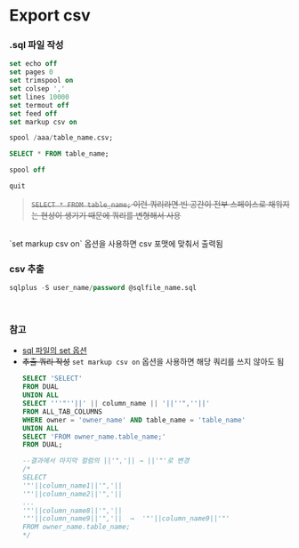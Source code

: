 Export csv
===

### .sql 파일 작성
```sql
set echo off
set pages 0
set trimspool on
set colsep ','
set lines 10000
set termout off
set feed off
set markup csv on

spool /aaa/table_name.csv;

SELECT * FROM table_name;

spool off

quit
```
>~~`SELECT * FROM table_name;` 이런 쿼리라면 빈 공간이 전부 스페이스로 채워지는 현상이 생기기 때문에 쿼리를 변형해서 사용~~
<br>
`set markup csv on` 옵션을 사용하면 csv 포맷에 맞춰서 출력됨

<br>

### csv 추출
```sql
sqlplus -S user_name/password @sqlfile_name.sql
```

<br>

### 참고
* [sql 파일의 set 옵션](./SQLPlus.md#sql-plus-옵션)
* ~~추출 쿼리 작성~~ `set markup csv on` 옵션을 사용하면 해당 쿼리를 쓰지 않아도 됨
  ```sql
  SELECT 'SELECT'
  FROM DUAL
  UNION ALL
  SELECT '''"''||' || column_name || '||''",''||'
  FROM ALL_TAB_COLUMNS
  WHERE owner = 'owner_name' AND table_name = 'table_name'
  UNION ALL
  SELECT 'FROM owner_name.table_name;'
  FROM DUAL;

  --결과에서 마지막 컬럼의 ||'",'|| → ||'"'로 변경
  /*
  SELECT
  '"'||column_name1||'",'||
  '"'||column_name2||'",'||
  ...
  '"'||column_name8||'",'||
  '"'||column_name9||'",'||  →  '"'||column_name9||'"'
  FROM owner_name.table_name;
  */
  ```
